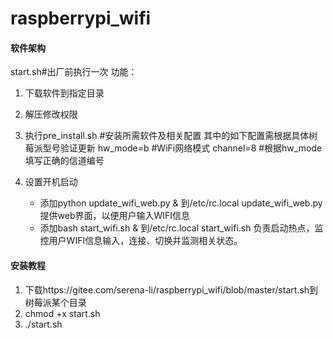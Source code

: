 # raspberrypi_wifi

#### 软件架构
start.sh#出厂前执行一次
功能：
 1. 下载软件到指定目录
 2. 解压修改权限
 3. 执行pre_install.sh #安装所需软件及相关配置
    其中的如下配置需根据具体树莓派型号验证更新
    hw_mode=b #WiFi网络模式
    channel=8 #根据hw_mode填写正确的信道编号

 4. 设置开机启动
    - 添加python update_wifi_web.py & 到/etc/rc.local
      update_wifi_web.py 提供web界面，以便用户输入WIFI信息
    - 添加bash start_wifi.sh & 到/etc/rc.local
      start_wifi.sh 负责启动热点，监控用户WIFI信息输入，连接、切换并监测相关状态。

#### 安装教程

1.  下载https://gitee.com/serena-li/raspberrypi_wifi/blob/master/start.sh到树莓派某个目录
2.  chmod +x start.sh
3.  ./start.sh


